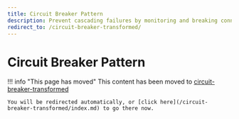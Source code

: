 ```yaml
---
title: Circuit Breaker Pattern
description: Prevent cascading failures by monitoring and breaking connections to failing services
redirect_to: /circuit-breaker-transformed/
---
```


# Circuit Breaker Pattern

!!! info "This page has moved"
    This content has been moved to [circuit-breaker-transformed](/circuit-breaker-transformed/index.md)

    You will be redirected automatically, or [click here](/circuit-breaker-transformed/index.md) to go there now.